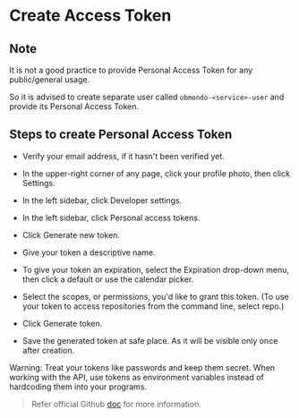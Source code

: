 <!-- markdownlint-enable -->
# Create Access Token

## Note

It is not a good practice to provide Personal Access Token for any public/general usage.

So it is advised to create separate user called `obmondo-<service>-user` and
provide its Personal Access Token.

## Steps to create Personal Access Token

- Verify your email address, if it hasn't been verified yet.

- In the upper-right corner of any page, click your profile photo, then click Settings.
- In the left sidebar, click  Developer settings.
- In the left sidebar, click Personal access tokens.
- Click Generate new token.
- Give your token a descriptive name.
- To give your token an expiration, select the Expiration drop-down menu,
then click a default or use the calendar picker.
- Select the scopes, or permissions, you'd like to grant this token.
(To use your token to access repositories from the command line, select repo.)
- Click Generate token.
- Save the generated token at safe place. As it will be visible only once after creation.

Warning: Treat your tokens like passwords and keep them secret.
When working with the API, use tokens as environment variables instead of hardcoding them into your programs.

> Refer official Github
[doc](https://docs.github.com/en/authentication/keeping-your-account-and-data-secure/creating-a-personal-access-token)
for more information.
